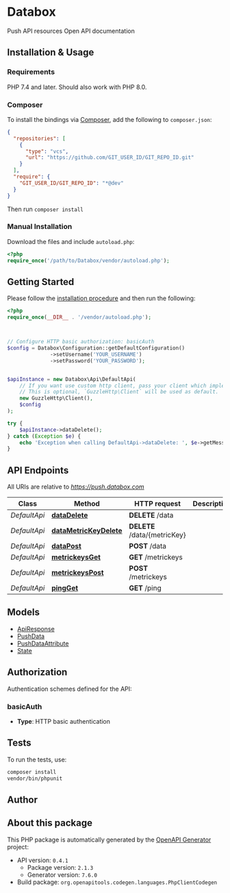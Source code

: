 # Databox

Push API resources Open API documentation


## Installation & Usage

### Requirements

PHP 7.4 and later.
Should also work with PHP 8.0.

### Composer

To install the bindings via [Composer](https://getcomposer.org/), add the following to `composer.json`:

```json
{
  "repositories": [
    {
      "type": "vcs",
      "url": "https://github.com/GIT_USER_ID/GIT_REPO_ID.git"
    }
  ],
  "require": {
    "GIT_USER_ID/GIT_REPO_ID": "*@dev"
  }
}
```

Then run `composer install`

### Manual Installation

Download the files and include `autoload.php`:

```php
<?php
require_once('/path/to/Databox/vendor/autoload.php');
```

## Getting Started

Please follow the [installation procedure](#installation--usage) and then run the following:

```php
<?php
require_once(__DIR__ . '/vendor/autoload.php');



// Configure HTTP basic authorization: basicAuth
$config = Databox\Configuration::getDefaultConfiguration()
              ->setUsername('YOUR_USERNAME')
              ->setPassword('YOUR_PASSWORD');


$apiInstance = new Databox\Api\DefaultApi(
    // If you want use custom http client, pass your client which implements `GuzzleHttp\ClientInterface`.
    // This is optional, `GuzzleHttp\Client` will be used as default.
    new GuzzleHttp\Client(),
    $config
);

try {
    $apiInstance->dataDelete();
} catch (Exception $e) {
    echo 'Exception when calling DefaultApi->dataDelete: ', $e->getMessage(), PHP_EOL;
}

```

## API Endpoints

All URIs are relative to *https://push.databox.com*

Class | Method | HTTP request | Description
------------ | ------------- | ------------- | -------------
*DefaultApi* | [**dataDelete**](docs/Api/DefaultApi.md#datadelete) | **DELETE** /data | 
*DefaultApi* | [**dataMetricKeyDelete**](docs/Api/DefaultApi.md#datametrickeydelete) | **DELETE** /data/{metricKey} | 
*DefaultApi* | [**dataPost**](docs/Api/DefaultApi.md#datapost) | **POST** /data | 
*DefaultApi* | [**metrickeysGet**](docs/Api/DefaultApi.md#metrickeysget) | **GET** /metrickeys | 
*DefaultApi* | [**metrickeysPost**](docs/Api/DefaultApi.md#metrickeyspost) | **POST** /metrickeys | 
*DefaultApi* | [**pingGet**](docs/Api/DefaultApi.md#pingget) | **GET** /ping | 

## Models

- [ApiResponse](docs/Model/ApiResponse.md)
- [PushData](docs/Model/PushData.md)
- [PushDataAttribute](docs/Model/PushDataAttribute.md)
- [State](docs/Model/State.md)

## Authorization

Authentication schemes defined for the API:
### basicAuth

- **Type**: HTTP basic authentication

## Tests

To run the tests, use:

```bash
composer install
vendor/bin/phpunit
```

## Author



## About this package

This PHP package is automatically generated by the [OpenAPI Generator](https://openapi-generator.tech) project:

- API version: `0.4.1`
    - Package version: `2.1.3`
    - Generator version: `7.6.0`
- Build package: `org.openapitools.codegen.languages.PhpClientCodegen`
